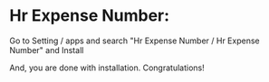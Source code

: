 Hr Expense Number:
=========================================================

Go to Setting / apps and search "Hr Expense Number / Hr Expense Number" and Install

And, you are done with installation. Congratulations!
